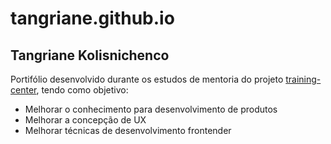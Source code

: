 # tangriane.github.io

## Tangriane Kolisnichenco

Portifólio desenvolvido durante os estudos de mentoria do projeto [training-center](https://github.com/training-center), tendo como objetivo:

- Melhorar o conhecimento para desenvolvimento de produtos
- Melhorar a concepção de UX 
- Melhorar técnicas de desenvolvimento frontender



